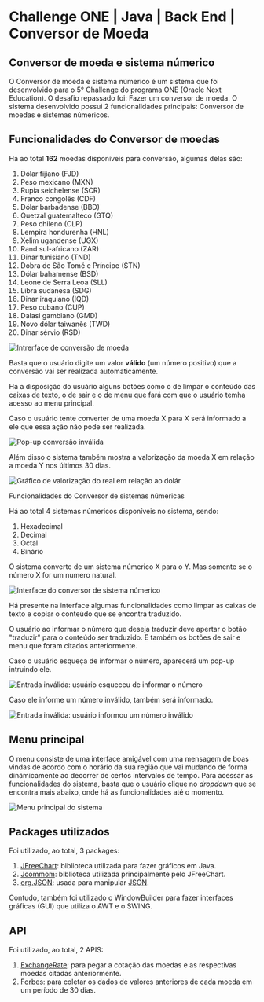 # Challenge ONE | Java | Back End | Conversor de Moeda

## Conversor de moeda e sistema númerico

O Conversor de moeda e sistema númerico é um sistema que foi desenvolvido para o 5° Challenge do programa ONE (Oracle Next Education). O desafio repassado foi: Fazer um conversor de moeda.
O sistema desenvolvido possui 2 funcionalidades principais: Conversor de moedas e sistemas númericos.

## Funcionalidades do Conversor de moedas

Há ao total __162__ moedas disponíveis para conversão, algumas delas são:

1. Dólar fijiano (FJD)
2. Peso mexicano (MXN)
3. Rupia seichelense (SCR)
4. Franco congolês (CDF)
5. Dólar barbadense (BBD)
6. Quetzal guatemalteco (GTQ)
7. Peso chileno (CLP)
8. Lempira hondurenha (HNL)
9. Xelim ugandense (UGX)
10. Rand sul-africano (ZAR)
11. Dinar tunisiano (TND)
12. Dobra de São Tomé e Príncipe (STN)
13. Dólar bahamense (BSD)
14. Leone de Serra Leoa (SLL)
15. Libra sudanesa (SDG)
16. Dinar iraquiano (IQD)
17. Peso cubano (CUP)
18. Dalasi gambiano (GMD)
21. Novo dólar taiwanês (TWD)
22. Dinar sérvio (RSD)

![Intrerface de conversão de moeda](https://media.discordapp.net/attachments/1049092226585726979/1066912712136855662/image.png)

Basta que o usuário digite um valor __válido__ (um número positivo) que a conversão vai ser realizada automaticamente.

Há a disposição do usuário alguns botões como o de limpar o conteúdo das caixas de texto, o de sair e o de menu que fará com que o usuário temha acesso ao menu principal.

Caso o usuário tente converter de uma moeda X para X será informado a ele que essa ação não pode ser realizada.

![Pop-up conversão inválida](https://media.discordapp.net/attachments/1049092226585726979/1066913287507292160/image.png)

Além disso o sistema também mostra a valorização da moeda X em relação a moeda Y nos últimos 30 dias.

![Gráfico de valorização do real em relação ao dolár](https://media.discordapp.net/attachments/1049092226585726979/1066912471706767400/image.png)

Funcionalidades do Conversor de sistemas númericas

Há ao total 4 sistemas númericos disponíveis no sistema, sendo:

1. Hexadecimal
2. Decimal
3. Octal
4. Binário

O sistema converte de um sistema númerico X para o Y. Mas somente se o número X for um numero natural.

![Interface do conversor de sistema númerico](https://media.discordapp.net/attachments/1049092226585726979/1066917081712435290/image.png)

Há presente na interface algumas funcionalidades como limpar as caixas de texto e copiar o conteúdo que se encontra traduzido.

O usuário ao informar o número que deseja traduzir deve apertar o botão "traduzir" para o conteúdo ser traduzido. E também os botões de sair e menu que foram citados anteriormente.

Caso o usuário esqueça de informar o número, aparecerá um pop-up intruindo ele.

![Entrada inválida: usuário esqueceu de informar o número](https://media.discordapp.net/attachments/1049092226585726979/1066921022235885599/image.png)

Caso ele informe um número inválido, também será informado.

![Entrada inválida: usuário informou um número inválido](https://media.discordapp.net/attachments/1049092226585726979/1066921448955973713/image.png)

## Menu principal

O menu consiste de uma interface amigável com uma mensagem de boas vindas de acordo com o horário da sua região que vai mudando de forma dinâmicamente ao decorrer de certos intervalos de tempo. Para acessar as funcionalidades do sistema, basta que o usuário clique no _dropdown_ que se encontra mais abaixo, onde há as funcionalidades até o momento. 

![Menu principal do sistema](https://media.discordapp.net/attachments/1049092226585726979/1066919755262468146/image.png)

## Packages utilizados

Foi utilizado, ao total, 3 packages:

1. [JFreeChart](https://www.jfree.org/jfreechart/): biblioteca utilizada para fazer gráficos em Java.
2. [Jcommom](https://www.jfree.org/jcommon/): biblioteca utilizada principalmente pelo JFreeChart.
3. [org.JSON](https://mvnrepository.com/artifact/org.json/json): usada para manipular [JSON](https://pt.wikipedia.org/wiki/JSON).

Contudo, também foi utilizado o WindowBuilder para fazer interfaces gráficas (GUI) que utiliza o AWT e o SWING.

## API

Foi utilizado, ao total, 2 APIS:

1. [ExchangeRate](https://www.exchangerate-api.com/): para pegar a cotação das moedas e as respectivas moedas citadas anteriormente.
2. [Forbes](https://www.forbes.com/advisor/money-transfer/currency-converter/usd-brl/?amount=1): para coletar os dados de valores anteriores de cada moeda em um período de 30 dias.



